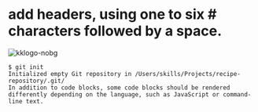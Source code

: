 
# add headers, using one to six # characters followed by a space.

![kklogo-nobg](https://github.com/pishkim/skills-communicate-using-markdown/assets/56966454/fdd72a07-e947-4731-8b8d-7ba736c70771)

```
$ git init
Initialized empty Git repository in /Users/skills/Projects/recipe-repository/.git/
In addition to code blocks, some code blocks should be rendered differently depending on the language, such as JavaScript or command-line text.
```
